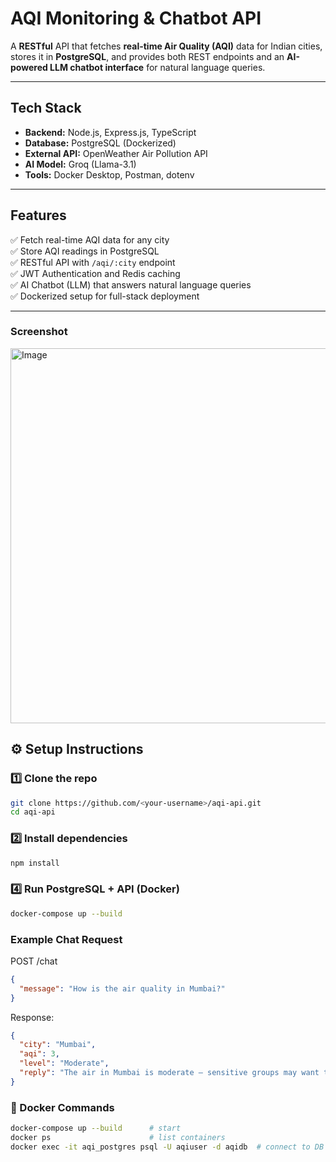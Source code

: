 # AQI Monitoring & Chatbot API

A **RESTful** API that fetches **real-time Air Quality (AQI)** data for Indian cities, stores it in **PostgreSQL**, and provides both REST endpoints and an **AI-powered LLM chatbot interface** for natural language queries.

---

## Tech Stack

- **Backend:** Node.js, Express.js, TypeScript  
- **Database:** PostgreSQL (Dockerized)  
- **External API:** OpenWeather Air Pollution API  
- **AI Model:** Groq (Llama-3.1)  
- **Tools:** Docker Desktop, Postman, dotenv  

---

## Features

✅ Fetch real-time AQI data for any city  
✅ Store AQI readings in PostgreSQL  
✅ RESTful API with `/aqi/:city` endpoint  
✅ JWT Authentication and Redis caching  
✅ AI Chatbot (LLM) that answers natural language queries  
✅ Dockerized setup for full-stack deployment  

---

### Screenshot

<img width="800" height="600" alt="Image" src="https://github.com/user-attachments/assets/55dafa5b-f2ac-4584-9f48-3782e4e8d408" />

## ⚙️ Setup Instructions

### 1️⃣ Clone the repo
```bash
git clone https://github.com/<your-username>/aqi-api.git
cd aqi-api
```
### 2️⃣ Install dependencies
```bash
npm install
```
### 4️⃣ Run PostgreSQL + API (Docker)
```bash
docker-compose up --build
```
### Example Chat Request
POST /chat
```json
{
  "message": "How is the air quality in Mumbai?"
}
```

Response:
```json
{
  "city": "Mumbai",
  "aqi": 3,
  "level": "Moderate",
  "reply": "The air in Mumbai is moderate — sensitive groups may want to limit outdoor activities."
}
```
### 🐳 Docker Commands
```bash
docker-compose up --build      # start
docker ps                      # list containers
docker exec -it aqi_postgres psql -U aqiuser -d aqidb  # connect to DB
```
